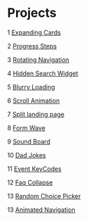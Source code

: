 # Projects

1 [Expanding Cards](https://expanding-cards-asd.netlify.app/)

2 [Progress Steps](https://progress-steps-asd.netlify.app/)

3 [Rotating Navigation](https://rotating-navigation-asd.netlify.app/)

4 [Hidden Search Widget](https://hidden-search-widget-asd.netlify.app/)

5 [Blurry Loading](https://blurry-loading-asd.netlify.app/)

6 [Scroll Animation](https://scroll-animation-asd.netlify.app)

7 [Split landing page](https://split-landing-page-asd.netlify.app)

8 [Form Wave](https://form-wave-asd.netlify.app)

9 [Sound Board](https://sound-board-asd.netlify.app)

10 [Dad Jokes](https://dad-jokes-asd.netlify.app)

11 [Event KeyCodes](https://event-keycodes-asd.netlify.app)

12 [Faq Collapse](https://faq-collapse-asd.netlify.app)

13 [Random Choice Picker](https://random-choice-picker-asd.netlify.app)

13 [Animated Navigation](https://animated-navigation-asd.netlify.app)
